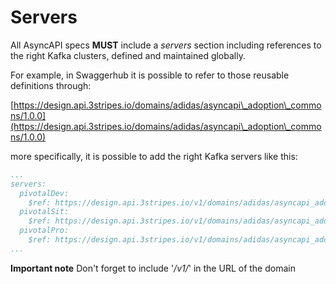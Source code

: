 # Servers

All AsyncAPI specs **MUST** include a _servers_ section including references to the right Kafka clusters, defined and maintained globally.

For example, in Swaggerhub it is possible to refer to those reusable definitions through:

[https://design.api.3stripes.io/domains/adidas/asyncapi\_adoption\_commons/1.0.0](https://design.api.3stripes.io/domains/adidas/asyncapi\_adoption\_commons/1.0.0)

more specifically, it is possible to add the right Kafka servers like this:

```yaml
...
servers:
  pivotalDev:
    $ref: https://design.api.3stripes.io/v1/domains/adidas/asyncapi_adoption_commons/1.0.0#/components/servers/pivotalDev
  pivotalSit:
    $ref: https://design.api.3stripes.io/v1/domains/adidas/asyncapi_adoption_commons/1.0.0#/components/servers/pivotalSit
  pivotalPro:
    $ref: https://design.api.3stripes.io/v1/domains/adidas/asyncapi_adoption_commons/1.0.0#/components/servers/pivotalPro
...
```

**Important note** Don't forget to include '_/v1/_' in the URL of the domain
